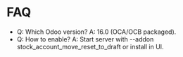 # FAQ

- Q: Which Odoo version? A: 16.0 (OCA/OCB packaged).
- Q: How to enable? A: Start server with --addon stock_account_move_reset_to_draft or install in UI.
